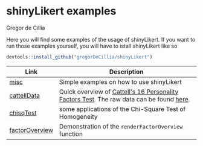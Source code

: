 # shinyLikert examples
Gregor de Cillia  

Here you will find some examples of the usage of shinyLikert. If you want to run those examples yourself, you will have to istall shinyLikert like so


```r
devtools::install_github("gregorDeCillia/shinyLikert")
```


Link            | Description
----------------|------------------------------
[misc]          | Simple examples on how to use shinyLikert
[cattellData]   | Quick overview of [Cattell's 16 Personality Factors Test]. The raw data can be found [here].
[chisqTest]     | some applications of the Chi-Square Test of Homogeneity
[factorOverview]| Demonstration of the `renderFactorOverview` function


[cattellData]: cattellData
[misc]:        misc
[Cattell's 16 Personality Factors Test]: http://personality-testing.info/tests/16PF.php
[here]:        http://personality-testing.info/_rawdata/
[chisqTest]:   chisqTest
[factorOverview]: factorOverview
